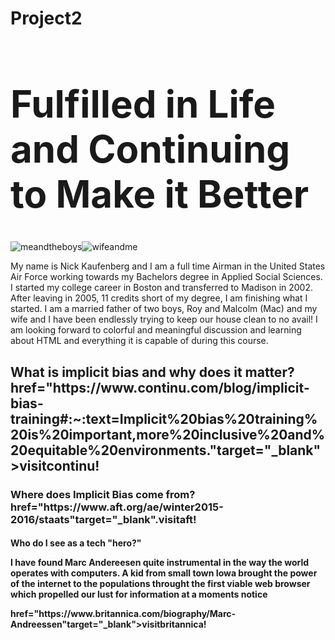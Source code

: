 # Project2
<!DOCTYPE html>

<html lang="en"

<meta charset="UTF-8">

<html>
<body>
<h1 style="font-size:60px;">Fulfilled in Life and Continuing to Make it Better</h1> <!--please come up with something better than this-->
<img src="C:\Users\npkau\Dropbox\PC\Desktop\kids.jpg" alt="meandtheboys"><img src="![boston](https://github.com/npkaufenberg/Project2/assets/165511887/20da7ed9-8001-4ce4-b0e3-14426afefac3)" alt="wifeandme">

  <!--remember to add more description and pics-->
<p>My name is Nick Kaufenberg and I am a full time Airman in the United States Air Force working towards my Bachelors degree in Applied Social Sciences. I started my college career in Boston and transferred to Madison in 2002. After leaving in 2005, 11 credits short of my degree, I am finishing what I started. I am a married father of two boys, Roy and Malcolm (Mac) and my wife and I have been endlessly trying to keep our house clean to no avail! I am looking forward to colorful and meaningful discussion and learning about HTML and everything it is capable of during this course.<!--how can I make this more robust?-->
<h2>What is implicit bias and why does it matter? <a>href="https://www.continu.com/blog/implicit-bias-training#:~:text=Implicit%20bias%20training%20is%20important,more%20inclusive%20and%20equitable%20environments."target="_blank">visitcontinu!</a></h2> <!--make sure the link is viable and opens correctly-->
  <!--you need !(https://github.com/npkaufenberg/Project2/assets/165511887/68ba54e5-c45a-4958-90c5-9fbc68259ebf)
![flying](https://github.com/npkaufenberg/Project2/assets/165511887/0e45ec94-1d11-4f3c-9b2d-32a3bef5f1ab)
three more links and possibly a more clean approach using tabs-->
<h3>Where does Implicit Bias come from? <a>href="https://www.aft.org/ae/winter2015-2016/staats"target="_blank".visitaft!</a></h3>
<h4>Who do I see as a tech "hero?"<p> I have found Marc Andereesen quite instrumental in the way the world operates with computers. A kid from small town Iowa brought the power of the internet to the populations throught the first viable web browser which propelled our lust for information at a moments notice</p><a>href="https://www.britannica.com/biography/Marc-Andreessen"target="_blank">visitbritannica!</a></h4>



<body>
</html>
